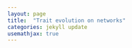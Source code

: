 ```yaml
---
layout: page
title:  "Trait evolution on networks"
categories: jekyll update
usemathjax: true
---
```

